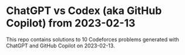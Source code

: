 # ChatGPT vs Codex (aka GitHub Copilot) from 2023-02-13

This repo contains solutions to 10 Codeforces problems generated with ChatGPT and GitHub Copilot on 2023-02-13.
